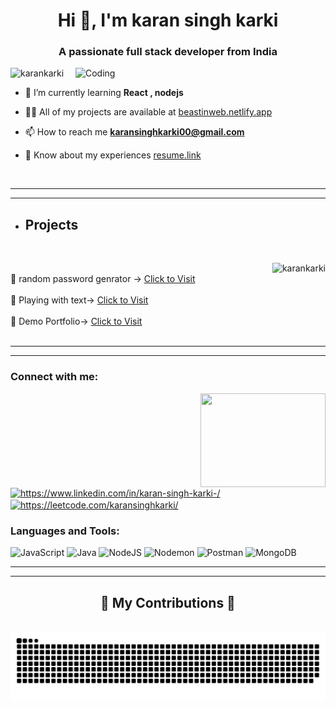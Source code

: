 <h1 align="center">Hi 👋, I'm karan singh karki</h1>
<h3 align="center">A passionate full stack developer from India</h3>
<img align="right" src="https://media.giphy.com/media/RbDKaczqWovIugyJmW/giphy.gif" width="400" alt="Coding">

<p align="left"> <img src="https://komarev.com/ghpvc/?username=karankarki&label=Profile%20views&color=0e75b6&style=flat" alt="karankarki" /> </p>


- 🌱 I’m currently learning **React , nodejs**

- 👨‍💻 All of my projects are available at [beastinweb.netlify.app](beastinweb.netlify.app)

- 📫 How to reach me **karansinghkarki00@gmail.com**

- 📄 Know about my experiences [resume.link](resume.link)

 <br>
 <hr>
  <hr>


 - <h2 align="left">  Projects </h2>
 <br>
 <p><img align="right"  src="https://github-readme-stats.vercel.app/api/top-langs?username=karankarki&show_icons=true&locale=en&layout=compact" alt="karankarki" /></p>
 <br>
 👾 random password genrator ->  <a href="https://karankarki.github.io/Password_genrator/">Click to Visit</a><br><br>
 👾 Playing with text->  <a href="https://karankarki.github.io/Text_WEb_Reactjs/">Click to Visit</a><br><br>
 👾 Demo Portfolio->  <a href="https://beastinweb.netlify.app/#Home">Click to Visit</a><br><br>
 
 

 <hr>
  <hr>
 


<h3 align="left">Connect with me:</h3>

<img align="right" width="200" height="150" src="https://i.imgflip.com/65efzo.gif"  />
<p align="left">
<a href="https://linkedin.com/in/https://www.linkedin.com/in/karan-singh-karki-/" target="blank"><img align="center" src="https://raw.githubusercontent.com/rahuldkjain/github-profile-readme-generator/master/src/images/icons/Social/linked-in-alt.svg" alt="https://www.linkedin.com/in/karan-singh-karki-/" height="30" width="40" /></a>
<a href="https://www.leetcode.com/https://leetcode.com/karansinghkarki/" target="blank"><img align="center" src="https://raw.githubusercontent.com/rahuldkjain/github-profile-readme-generator/master/src/images/icons/Social/leet-code.svg" alt="https://leetcode.com/karansinghkarki/" height="30" width="40" /></a>
</p>




<h3 align="left">Languages and Tools:</h3>

![JavaScript](https://img.shields.io/badge/javascript-%23323330.svg?style=for-the-badge&logo=javascript&logoColor=%23F7DF1E) ![Java](https://img.shields.io/badge/java-%23ED8B00.svg?style=for-the-badge&logo=openjdk&logoColor=white) ![NodeJS](https://img.shields.io/badge/node.js-6DA55F?style=for-the-badge&logo=node.js&logoColor=white) ![Nodemon](https://img.shields.io/badge/NODEMON-%23323330.svg?style=for-the-badge&logo=nodemon&logoColor=%BBDEAD) ![Postman](https://img.shields.io/badge/Postman-FF6C37?style=for-the-badge&logo=postman&logoColor=white) ![MongoDB](https://img.shields.io/badge/MongoDB-%234ea94b.svg?style=for-the-badge&logo=mongodb&logoColor=white)


<hr>
<hr>

<div align="center">
  <h2>🐍 My Contributions 🐍</h2>
  <br>
  <img alt="snake eating my contributions" src="https://raw.githubusercontent.com/salesp07/salesp07/output/github-contribution-grid-snake.svg" />
  
  <br/><br/><br/>
</div>
